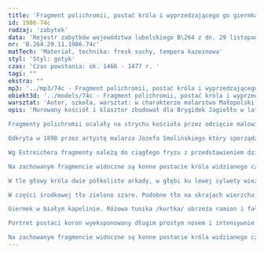 ```yaml
---
title: 'Fragment polichromii, postać króla i wyprzedzającego go giermka'
id: 1986-74c
rodzaj: 'zabytek'
data: 'Rejestr zabytków województwa lubelskiego B\264 z dn. 29 listopada 1986 r. '
nr: 'B.264.29.11.1986.74c'
matTech: 'Materiał, technika: fresk suchy, tempera kazeinowa'
styl: 'Styl: gotyk'
czas: 'Czas powstania: ok. 1466 - 1477 r. '
tagi: ""
ekstra: ""
mp3: '../mp3/74c - Fragment polichromii, postać króla i wyprzedzającego go giermka.mp3'
obiekt3d: '../models/74c - Fragment polichromii, postać króla i wyprzedzającego go giermka.glb'
warsztat: 'Autor, szkoła, warsztat: w charakterze malarstwa Małopolski '
opis: 'Murowany kościół i klasztor zbudował dla Brygidek Jagiełło w latach 1412-1426 jako wotum za grunwaldzkie zwycięstwo, które przepowiedzieć miała św. Brygida Szwedzka. 

Fragmenty polichromii ocalały na strychu kościoła przez odcięcie malowideł od wnętrza niżej zawieszonym sklepieniem. Pierwotnie polichromia sięgała stropu drewnianego. 

Odkryta w 1898 przez artystę malarza Józefa Smolińskiego który sporządził kopię akwarelowe. 

Wg Estreichera fragmenty należą do ciągłego fryzu z przedstawieniem dziejów Trzech Królów, ich pochód i spotkanie na Górze Kalwarii. Analogiczne przedstawienie w kaplicy złotników w Augsburgu z r. 1420. 

Na zachowanym fragmencie widoczne są konne postacie króla widzianego czytelnie w popiersiu i wyprzedzającego go drobna postać giermka. Postacie skierowane w lewo od widza, w stronę prezbiterium. 

W tle głowy króla dwie półkoliste arkady, w głębi ku lewej sylwety wież nad nasypem. 

W części środkowej tło zielono szare. Podobne tło na skrajach wierzchu, urozmaicone nadto ciemno niebieskim turkusowym listowiem. 

Giermek w białym kapelinie. Różowa tunika /kurtka/ obrzeża ramion i fałdy ciemno ceglaste. Koszula widziana w partii rękawów i spodnie w partii kolan szmaragdowe. Jasno brązowe buty. Siodło szaro oliwkowe kryte materią łuskową różowo – fioletową o brunatnych konturach łusek. Drzewce chorągwi w dłoniach giermka białe, być może jej płat kremowo biały z ceglastymi wężykami na przemian z szarymi pasami. 

Portret postaci koron wyeksponowany długim prostym nosem i intensywnie różową karnacją. Wybitnie rudo ceglaste włosy. Pod szyją szmaragdowy cętkowaty plamami szarymi strój, na którym różowa szata z cieniami ceglastymi. Dekolt szaty i pasek czystą bielą. Prawa dłoń w geście wskazywania. Korona malowana czerwienią ceglastą, grzebień intensywnie konturowany brunatnym. Kamienie czerwone i szmaragd. Wieża i zwały nasypu ceglaste.

Na zachowanym fragmencie widoczne są konne postacie króla widzianego czytelnie w popiersiu i wyprzedzająca go drobna postać giermka. Postacie skierowane w lewo od widza, w stronę prezbiterium. W tle głowy króla dwie półkoliste arkady, w głębi ku lewej sylwety wież nad nasypem. W części środkowej tło zielono szare. Podobne tło na skrajach wierzchu, urozmaicone nadto ciemno niebiesko turkusowym listowiem. Giermek w białym kapelinie. Różowa tunika /kurtka/ obrzeża ramion i fałdy ciemno ceglaste. Koszula widziana w partii rękawów i spodnie w partii kolan szmaragdowe. Jasno brązowe buty. Siodło szaro oliwkowe kryte materią łuskową różowo – fioletową o brunatnych konturach łusek. Drzewce chorągwi w dłoniach giermka białe, być może jej płat kremowo biały z ceglastymi wężykami na przemian z szarymi pasami. Portret postaci koron wyeksponowany długim prostym nosem i intensywnie różową karnacją. Wybitnie rudo ceglaste włosy. Pod szyją szmaragdowy cętkowany plamami szarymi strój, na którym różowa szata z cieniami ceglastymi. Dekolt szaty i pasek czystą bielą. Prawa dłoń w geście wskazywania. Korona malowana czerwienią ceglastą, grzebień intensywnie konturowany brunatnym. Kamienie czerwone i szmaragd. Wieża i zwały nasypu ceglaste.'
---
```



